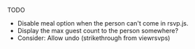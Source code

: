 TODO
- Disable meal option when the person can't come in rsvp.js.
- Display the max guest count to the person somewhere?
- Consider: Allow undo (strikethrough from viewrsvps)